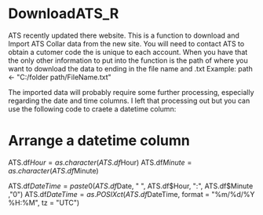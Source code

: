 # DownloadATS_R
ATS recently updated there website. This is a function to download and Import ATS Collar data from the new site.
You will need to contact ATS to obtain a cutomer code the is unique to each account. When you have that the only other information to put into the function is the path of where you want to download the data to ending in the file name and .txt
Example: path <- "C:/folder path/FileName.txt"

The imported data will probably require some further processing, especially regarding the date and time columns. I left that processing out but you can use the following code to craete a datetime column:
# Arrange a datetime column
ATS.df$Hour = as.character(ATS.df$Hour)
ATS.df$Minute = as.character(ATS.df$Minute)

ATS.df$DateTime = paste0(ATS.df$Date, " ", ATS.df$Hour, ":", ATS.df$Minute ,"0")
ATS.df$DateTime = as.POSIXct(ATS.df$DateTime, format = "%m/%d/%Y %H:%M", tz = "UTC")
